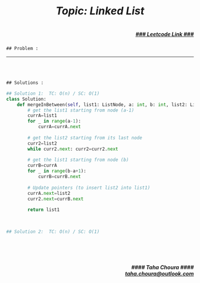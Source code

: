 <h1 align="center";"><em> Topic: Linked List</em></h1>
<h5 align="right"> <br/><a align="right" width="80" href="https://leetcode.com/problems/merge-in-between-linked-lists/" target="_blank"><ins>### Leetcode Link ###</ins></a></h5>     
                                                                                                                                 
```diff
## Problem : 
```
                                                                                                                    



-------                    

<br/><br/>
 
```diff
## Solutions :
```                      
                         
```python
## Solution 1:  TC: O(n) / SC: O(1)    
class Solution:
    def mergeInBetween(self, list1: ListNode, a: int, b: int, list2: ListNode) -> ListNode:
        # get the list1 starting from node (a-1)
        currA=list1
        for _ in range(a-1):
            currA=currA.next
        
        # get the list2 starting from its last node
        curr2=list2
        while curr2.next: curr2=curr2.next
        
        # get the list1 starting from node (b)
        currB=currA
        for _ in range(b-a+1): 
            currB=currB.next
        
        # Update pointers (to insert list2 into list1)
        currA.next=list2
        curr2.next=currB.next
        
        return list1
                                                                                                                           

                                                                                                                           
## Solution 2:  TC: O(n) / SC: O(1)

                                                                                                                         
```
<br/>            
<h5 align="right" margin-right:12px>#### Taha Choura ####<br/><a align="right" width="70" href="#">taha.choura@outlook.com</a></h5> 
